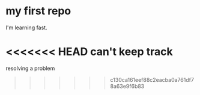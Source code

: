 # my first repo
I'm learning fast.

<<<<<<< HEAD
can't keep track
=======
resolving a problem
>>>>>>> c130ca161eef88c2eacba0a761df78a63e9f6b83
